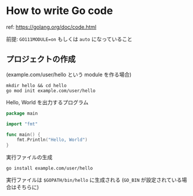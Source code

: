 # How to write Go code

ref: https://golang.org/doc/code.html

前提: `GO111MODULE=on` もしくは `auto` になっていること

## プロジェクトの作成
(example.com/user/hello という module を作る場合)

```shell
mkdir hello && cd hello
go mod init example.com/user/hello
```

Hello, World を出力するプログラム

```go
package main

import "fmt"

func main() {
    fmt.Println("Hello, World")
}
```

実行ファイルの生成

```shell
go install example.com/user/hello
```

実行ファイルは `$GOPATH/bin/hello` に生成される
(`GO_BIN` が設定されている場合はそちらに)


